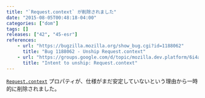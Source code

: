```yaml
---
title: "`Request.context` が削除されました"
date: "2015-08-05T00:48:18-04:00"
categories: ["dom"]
tags: []
releases: ["42", "45-esr"]
references:
    - url: "https://bugzilla.mozilla.org/show_bug.cgi?id=1188062"
      title: "Bug 1188062 - Unship Request.context"
    - url: "https://groups.google.com/d/topic/mozilla.dev.platform/6i4a8JpJ6Ok/discussion"
      title: "Intent to unship: Request.context"
---
```

[`Request.context`](https://developer.mozilla.org/docs/Web/API/Request/context) プロパティが、仕様がまだ安定していないという理由から一時的に削除されました。
